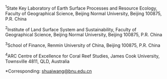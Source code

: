  $^1$State Key Laboratory of Earth Surface Processes and Resource Ecology,
     Faculty of Geographical Science,
     Beijing Normal University,
     Beijing 100875,
     P.R. China

 $^2$Institute of Land Surface System and Sustainability,
     Faculty of Geographical Science,
     Beijing Normal University,
     Beijing 100875,
     P.R. China

 $^3$School of Finance,
     Renmin University of China,
     Beijing 100875,
     P.R. China

 $^4$ARC Centre of Excellence for Coral Reef Studies,
     James Cook University,
     Townsville 4811,
     QLD, Australia

 *Corresponding: shuaiwang@bnu.edu.cn
